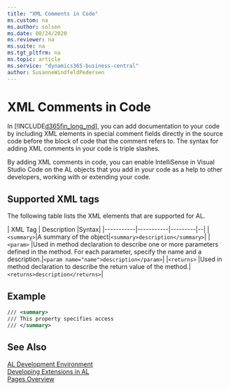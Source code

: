```yaml
---
title: "XML Comments in Code"
ms.custom: na
ms.author: solsen
ms.date: 08/24/2020
ms.reviewer: na
ms.suite: na
ms.tgt_pltfrm: na
ms.topic: article
ms.service: "dynamics365-business-central"
author: SusanneWindfeldPedersen
---
```


# XML Comments in Code

In [!INCLUDE[d365fin_long_md](includes/d365fin_long_md.md)], you can add documentation to your code by including XML elements in special comment fields directly in the source code before the block of code that the comment refers to. The syntax for adding XML comments in your code is triple slashes. 

By adding XML comments in code, you can enable IntelliSense in Visual Studio Code on the AL objects that you add in your code as a help to other developers, working with or extending your code.


## Supported XML tags

The following table lists the XML elements that are supported for AL.

| XML Tag   | Description |Syntax|
|-----------|-----------|---------|--|
|`<summary>`|A summary of the object|`<summary>description</summary>`|
|`<param>`  |Used in method declaration to describe one or more parameters defined in the method. For each parameter, specify the name and a description.|`<param name="name">description</param>`|
|`<returns>` |Used in method declaration to describe the return value of the method.|`<returns>description</returns>`|

## Example

```xml
/// <summary>
/// This property specifies access
/// </summary>
```


## See Also  
[AL Development Environment](devenv-reference-overview.md)  
[Developing Extensions in AL](devenv-dev-overview.md)  
[Pages Overview](devenv-pages-overview.md)  